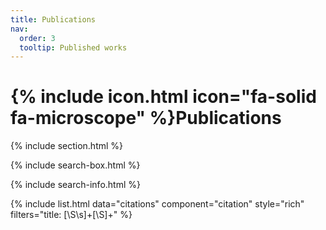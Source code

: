 ```yaml
---
title: Publications
nav:
  order: 3
  tooltip: Published works
---
```


# {% include icon.html icon="fa-solid fa-microscope" %}Publications

{% include section.html %}

{% include search-box.html %}

{% include search-info.html %}

{% include list.html data="citations" component="citation" style="rich" filters="title: [\S\s]+[\S]+" %}
